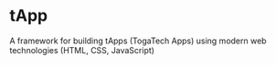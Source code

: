 # tApp
A framework for building tApps (TogaTech Apps) using modern web technologies (HTML, CSS, JavaScript)
